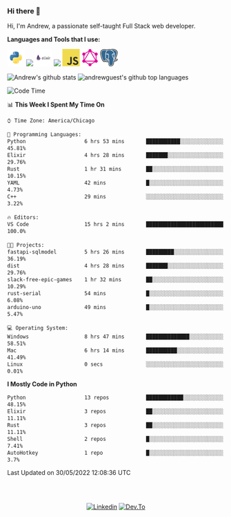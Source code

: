 ### Hi there 👋

Hi, I'm Andrew, a passionate self-taught Full Stack web developer.

**Languages and Tools that I use:**  

<code><img height="40" src="https://raw.githubusercontent.com/github/explore/80688e429a7d4ef2fca1e82350fe8e3517d3494d/topics/python/python.png"></code>
<code><img height="40" src="https://fastapi.tiangolo.com/img/logo-margin/logo-teal.png"></code>
<code><img height="40" src="https://raw.githubusercontent.com/github/explore/d106aa3f6fa091ab80ab5c8cf0d931baff3caaea/topics/elixir/elixir.png"></code>
<code><img height="40" src="https://img.stackshare.io/service/3262/-s9uoLIN.png"></code>
<code><img height="40" src="https://raw.githubusercontent.com/github/explore/80688e429a7d4ef2fca1e82350fe8e3517d3494d/topics/javascript/javascript.png"></code>
<code><img height="40" src="https://raw.githubusercontent.com/github/explore/5c058a388828bb5fde0bcafd4bc867b5bb3f26f3/topics/graphql/graphql.png"></code>
<code><img height="40" src="https://raw.githubusercontent.com/github/explore/80688e429a7d4ef2fca1e82350fe8e3517d3494d/topics/postgresql/postgresql.png"></code>

![Andrew's github stats](https://github-readme-stats.vercel.app/api?username=andrewguest&show_icons=true&theme=vue-dark&count_private=true)
<img height="180em" src="https://github-readme-stats.vercel.app/api/top-langs/?username=andrewguest&theme=vue-dark&layout=compact" alt="andrewguest's github top languages" />

<!--START_SECTION:waka-->
![Code Time](http://img.shields.io/badge/Code%20Time-1%2C115%20hrs%2034%20mins-blue)

📊 **This Week I Spent My Time On** 

```text
⌚︎ Time Zone: America/Chicago

💬 Programming Languages: 
Python                   6 hrs 53 mins       ███████████░░░░░░░░░░░░░░   45.81% 
Elixir                   4 hrs 28 mins       ███████░░░░░░░░░░░░░░░░░░   29.76% 
Rust                     1 hr 31 mins        ██░░░░░░░░░░░░░░░░░░░░░░░   10.15% 
YAML                     42 mins             █░░░░░░░░░░░░░░░░░░░░░░░░   4.73% 
C++                      29 mins             ░░░░░░░░░░░░░░░░░░░░░░░░░   3.22%

🔥 Editors: 
VS Code                  15 hrs 2 mins       █████████████████████████   100.0%

🐱‍💻 Projects: 
fastapi-sqlmodel         5 hrs 26 mins       █████████░░░░░░░░░░░░░░░░   36.19% 
dist                     4 hrs 28 mins       ███████░░░░░░░░░░░░░░░░░░   29.76% 
slack-free-epic-games    1 hr 32 mins        ██░░░░░░░░░░░░░░░░░░░░░░░   10.29% 
rust-serial              54 mins             █░░░░░░░░░░░░░░░░░░░░░░░░   6.08% 
arduino-uno              49 mins             █░░░░░░░░░░░░░░░░░░░░░░░░   5.47%

💻 Operating System: 
Windows                  8 hrs 47 mins       ██████████████░░░░░░░░░░░   58.51% 
Mac                      6 hrs 14 mins       ██████████░░░░░░░░░░░░░░░   41.49% 
Linux                    0 secs              ░░░░░░░░░░░░░░░░░░░░░░░░░   0.01%

```

**I Mostly Code in Python** 

```text
Python                   13 repos            ████████████░░░░░░░░░░░░░   48.15% 
Elixir                   3 repos             ██░░░░░░░░░░░░░░░░░░░░░░░   11.11% 
Rust                     3 repos             ██░░░░░░░░░░░░░░░░░░░░░░░   11.11% 
Shell                    2 repos             █░░░░░░░░░░░░░░░░░░░░░░░░   7.41% 
AutoHotkey               1 repo              █░░░░░░░░░░░░░░░░░░░░░░░░   3.7%

```



 Last Updated on 30/05/2022 12:08:36 UTC
<!--END_SECTION:waka-->

<br><br>
<p align="center">
   <a href="https://www.linkedin.com/in/andrew-guest-a891759a" target="_blank"><img src="https://img.shields.io/badge/LinkedIn-0077B5?style=for-the-badge&logo=linkedin&logoColor=white" alt="Linkedin"></a>
  <a href="https://dev.to/aguest" target="_blank"><img src="https://img.shields.io/badge/Dev.to-0A0A0A?style=for-the-badge&logo=dev%2Eto&logoColor=white" alt="Dev.To"></a>
</p>
